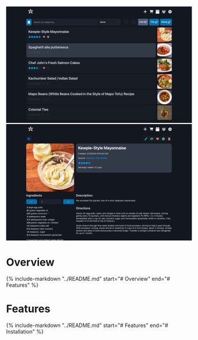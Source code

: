 ![Recipes List Desktop](images/screen-list-large.png)
![Recipe View Desktop](images/screen-first-recipe-large.png)

# Overview

{% include-markdown "../README.md" start="# Overview" end="# Features" %}

# Features

{% include-markdown "../README.md" start="# Features" end="# Installation" %}
